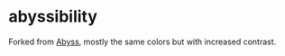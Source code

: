 # abyssibility

Forked from [Abyss](https://github.com/gerane/VSCodeThemes/blob/master/gerane.Theme-Abyss/themes/Abyss.tmTheme), mostly the same colors but with increased contrast.
